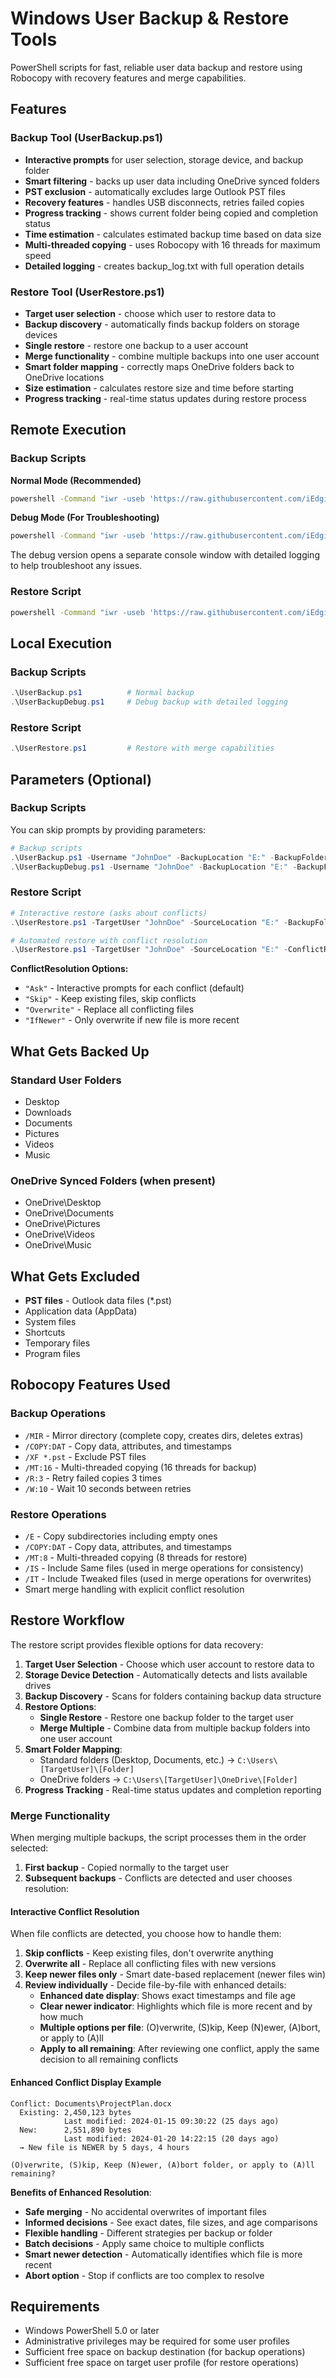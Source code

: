 # Windows User Backup & Restore Tools

PowerShell scripts for fast, reliable user data backup and restore using Robocopy with recovery features and merge capabilities.

## Features

### Backup Tool (UserBackup.ps1)
- **Interactive prompts** for user selection, storage device, and backup folder
- **Smart filtering** - backs up user data including OneDrive synced folders
- **PST exclusion** - automatically excludes large Outlook PST files
- **Recovery features** - handles USB disconnects, retries failed copies
- **Progress tracking** - shows current folder being copied and completion status
- **Time estimation** - calculates estimated backup time based on data size
- **Multi-threaded copying** - uses Robocopy with 16 threads for maximum speed
- **Detailed logging** - creates backup_log.txt with full operation details

### Restore Tool (UserRestore.ps1)
- **Target user selection** - choose which user to restore data to
- **Backup discovery** - automatically finds backup folders on storage devices
- **Single restore** - restore one backup to a user account
- **Merge functionality** - combine multiple backups into one user account
- **Smart folder mapping** - correctly maps OneDrive folders back to OneDrive locations
- **Size estimation** - calculates restore size and time before starting
- **Progress tracking** - real-time status updates during restore process

## Remote Execution

### Backup Scripts

**Normal Mode (Recommended)**
```cmd
powershell -Command "iwr -useb 'https://raw.githubusercontent.com/iEdgir01/windows_tools/main/UserBackup.ps1' | iex"
```

**Debug Mode (For Troubleshooting)**
```cmd
powershell -Command "iwr -useb 'https://raw.githubusercontent.com/iEdgir01/windows_tools/main/UserBackupDebug.ps1' | iex"
```

The debug version opens a separate console window with detailed logging to help troubleshoot any issues.

### Restore Script

```cmd
powershell -Command "iwr -useb 'https://raw.githubusercontent.com/iEdgir01/windows_tools/main/UserRestore.ps1' | iex"
```

## Local Execution

### Backup Scripts
```powershell
.\UserBackup.ps1          # Normal backup
.\UserBackupDebug.ps1     # Debug backup with detailed logging
```

### Restore Script
```powershell
.\UserRestore.ps1         # Restore with merge capabilities
```

## Parameters (Optional)

### Backup Scripts
You can skip prompts by providing parameters:

```powershell
# Backup scripts
.\UserBackup.ps1 -Username "JohnDoe" -BackupLocation "E:" -BackupFolder "Backup_2024"
.\UserBackupDebug.ps1 -Username "JohnDoe" -BackupLocation "E:" -BackupFolder "Backup_2024"
```

### Restore Script
```powershell
# Interactive restore (asks about conflicts)
.\UserRestore.ps1 -TargetUser "JohnDoe" -SourceLocation "E:" -BackupFolders @("Backup_2024", "Backup_2023")

# Automated restore with conflict resolution
.\UserRestore.ps1 -TargetUser "JohnDoe" -SourceLocation "E:" -ConflictResolution "IfNewer"
```

**ConflictResolution Options:**
- `"Ask"` - Interactive prompts for each conflict (default)
- `"Skip"` - Keep existing files, skip conflicts
- `"Overwrite"` - Replace all conflicting files
- `"IfNewer"` - Only overwrite if new file is more recent

## What Gets Backed Up

### Standard User Folders
- Desktop
- Downloads
- Documents
- Pictures
- Videos
- Music

### OneDrive Synced Folders (when present)
- OneDrive\Desktop
- OneDrive\Documents
- OneDrive\Pictures
- OneDrive\Videos
- OneDrive\Music

## What Gets Excluded

- **PST files** - Outlook data files (*.pst)
- Application data (AppData)
- System files
- Shortcuts
- Temporary files
- Program files

## Robocopy Features Used

### Backup Operations
- `/MIR` - Mirror directory (complete copy, creates dirs, deletes extras)
- `/COPY:DAT` - Copy data, attributes, and timestamps
- `/XF *.pst` - Exclude PST files
- `/MT:16` - Multi-threaded copying (16 threads for backup)
- `/R:3` - Retry failed copies 3 times
- `/W:10` - Wait 10 seconds between retries

### Restore Operations
- `/E` - Copy subdirectories including empty ones
- `/COPY:DAT` - Copy data, attributes, and timestamps
- `/MT:8` - Multi-threaded copying (8 threads for restore)
- `/IS` - Include Same files (used in merge operations for consistency)
- `/IT` - Include Tweaked files (used in merge operations for overwrites)
- Smart merge handling with explicit conflict resolution

## Restore Workflow

The restore script provides flexible options for data recovery:

1. **Target User Selection** - Choose which user account to restore data to
2. **Storage Device Detection** - Automatically detects and lists available drives
3. **Backup Discovery** - Scans for folders containing backup data structure
4. **Restore Options**:
   - **Single Restore** - Restore one backup folder to the target user
   - **Merge Multiple** - Combine data from multiple backup folders into one user account
5. **Smart Folder Mapping**:
   - Standard folders (Desktop, Documents, etc.) → `C:\Users\[TargetUser]\[Folder]`
   - OneDrive folders → `C:\Users\[TargetUser]\OneDrive\[Folder]`
6. **Progress Tracking** - Real-time status updates and completion reporting

### Merge Functionality

When merging multiple backups, the script processes them in the order selected:

1. **First backup** - Copied normally to the target user
2. **Subsequent backups** - Conflicts are detected and user chooses resolution:

#### **Interactive Conflict Resolution**

When file conflicts are detected, you choose how to handle them:

1. **Skip conflicts** - Keep existing files, don't overwrite anything
2. **Overwrite all** - Replace all conflicting files with new versions
3. **Keep newer files only** - Smart date-based replacement (newer files win)
4. **Review individually** - Decide file-by-file with enhanced details:
   - **Enhanced date display**: Shows exact timestamps and file age
   - **Clear newer indicator**: Highlights which file is more recent and by how much
   - **Multiple options per file**: (O)verwrite, (S)kip, Keep (N)ewer, (A)bort, or apply to (A)ll
   - **Apply to all remaining**: After reviewing one conflict, apply the same decision to all remaining conflicts

#### **Enhanced Conflict Display Example**
```
Conflict: Documents\ProjectPlan.docx
  Existing: 2,450,123 bytes
            Last modified: 2024-01-15 09:30:22 (25 days ago)
  New:      2,551,890 bytes
            Last modified: 2024-01-20 14:22:15 (20 days ago)
  → New file is NEWER by 5 days, 4 hours

(O)verwrite, (S)kip, Keep (N)ewer, (A)bort folder, or apply to (A)ll remaining?
```

**Benefits of Enhanced Resolution**:
- **Safe merging** - No accidental overwrites of important files
- **Informed decisions** - See exact dates, file sizes, and age comparisons
- **Flexible handling** - Different strategies per backup or folder
- **Batch decisions** - Apply same choice to multiple conflicts
- **Smart newer detection** - Automatically identifies which file is more recent
- **Abort option** - Stop if conflicts are too complex to resolve

## Requirements

- Windows PowerShell 5.0 or later
- Administrative privileges may be required for some user profiles
- Sufficient free space on backup destination (for backup operations)
- Sufficient free space on target user profile (for restore operations)